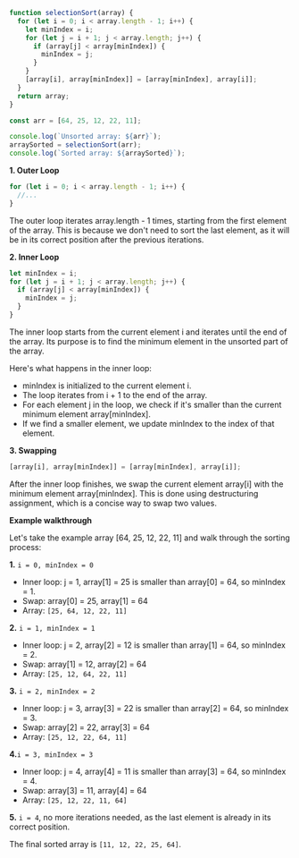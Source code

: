 ```js
function selectionSort(array) {
  for (let i = 0; i < array.length - 1; i++) {
    let minIndex = i;
    for (let j = i + 1; j < array.length; j++) {
      if (array[j] < array[minIndex]) {
        minIndex = j;
      }
    }
    [array[i], array[minIndex]] = [array[minIndex], array[i]];
  }
  return array;
}

const arr = [64, 25, 12, 22, 11];

console.log(`Unsorted array: ${arr}`);
arraySorted = selectionSort(arr);
console.log(`Sorted array: ${arraySorted}`);
```
**1. Outer Loop** 
```js
for (let i = 0; i < array.length - 1; i++) {
  //...
}
```
The outer loop iterates array.length - 1 times, starting from the first element of the array. This is because we don't need to sort the last element, as it will be in its correct position after the previous iterations.

**2. Inner Loop** 
```js
let minIndex = i;
for (let j = i + 1; j < array.length; j++) {
  if (array[j] < array[minIndex]) {
    minIndex = j;
  }     
}
```
The inner loop starts from the current element i and iterates until the end of the array. Its purpose is to find the minimum element in the unsorted part of the array.

Here's what happens in the inner loop:

- minIndex is initialized to the current element i.
- The loop iterates from i + 1 to the end of the array.
- For each element j in the loop, we check if it's smaller than the current minimum element array[minIndex].
- If we find a smaller element, we update minIndex to the index of that element.

**3. Swapping** 

```js
[array[i], array[minIndex]] = [array[minIndex], array[i]];
```
After the inner loop finishes, we swap the current element array[i] with the minimum element array[minIndex]. This is done using destructuring assignment, which is a concise way to swap two values.

**Example walkthrough**

Let's take the example array [64, 25, 12, 22, 11] and walk through the sorting process:

**1.** `i = 0, minIndex = 0`
- Inner loop: j = 1, array[1] = 25 is smaller than array[0] = 64, so minIndex = 1.
- Swap: array[0] = 25, array[1] = 64
- Array: `[25, 64, 12, 22, 11]`

**2.** `i = 1, minIndex = 1`
- Inner loop: j = 2, array[2] = 12 is smaller than array[1] = 64, so minIndex = 2.
- Swap: array[1] = 12, array[2] = 64
- Array: `[25, 12, 64, 22, 11]`

**3.** `i = 2, minIndex = 2`
- Inner loop: j = 3, array[3] = 22 is smaller than array[2] = 64, so minIndex = 3.
- Swap: array[2] = 22, array[3] = 64
- Array: `[25, 12, 22, 64, 11]`

**4.**`i = 3, minIndex = 3`
- Inner loop: j = 4, array[4] = 11 is smaller than array[3] = 64, so minIndex = 4.
- Swap: array[3] = 11, array[4] = 64
- Array: `[25, 12, 22, 11, 64]`

**5.** `i = 4`, no more iterations needed, as the last element is already in its correct position.

The final sorted array is `[11, 12, 22, 25, 64]`.